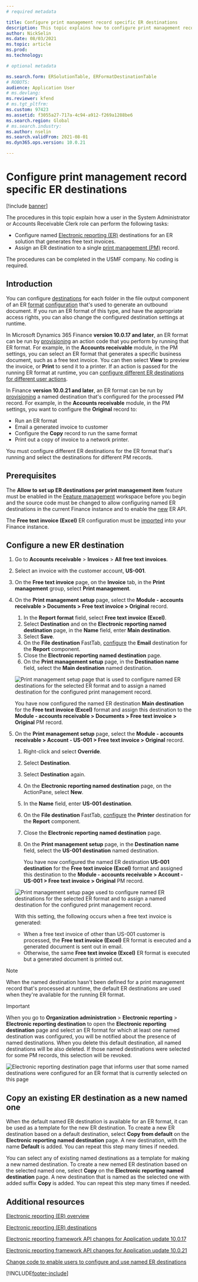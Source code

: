 ```yaml
---
# required metadata

title: Configure print management record specific ER destinations 
description: This topic explains how to configure print management record specific destinations for an ER format that is configured to generate outbound documents.
author: NickSelin
ms.date: 08/03/2021
ms.topic: article
ms.prod: 
ms.technology: 

# optional metadata

ms.search.form: ERSolutionTable, ERFormatDestinationTable
# ROBOTS: 
audience: Application User
# ms.devlang: 
ms.reviewer: kfend
# ms.tgt_pltfrm: 
ms.custom: 97423
ms.assetid: f3055a27-717a-4c94-a912-f269a1288be6
ms.search.region: Global
# ms.search.industry: 
ms.author: nselin
ms.search.validFrom: 2021-08-01
ms.dyn365.ops.version: 10.0.21

---
```


# Configure print management record specific ER destinations

[!include [banner](../includes/banner.md)]

The procedures in this topic explain how a user in the System Administrator or Accounts Receivable Clerk role can perform the following tasks:

- Configure named [Electronic reporting (ER)](general-electronic-reporting.md) destinations for an ER solution that generates free text invoices.
- Assign an ER destination to a single [print management (PM)](document-reporting-services.md) record.

The procedures can be completed in the USMF company. No coding is required.

## Introduction

You can configure [destinations](electronic-reporting-destinations.md) for each folder in the file output component of an ER [format](general-electronic-reporting.md#FormatComponentOutbound) [configuration](general-electronic-reporting.md#Configuration) that's used to generate an outbound document. If you run an ER format of this type, and have the appropriate access rights, you can also change the configured destination settings at runtime.

In Microsoft Dynamics 365 Finance **version 10.0.17 and later**, an ER format can be run by [provisioning](er-apis-app10-0-17.md) an action code that you perform by running that ER format. For example, in the **Accounts receivable** module, in the PM settings, you can select an ER format that generates a specific business document, such as a free text invoice. You can then select **View** to preview the invoice, or **Print** to send it to a printer. If an action is passed for the running ER format at runtime, you can [configure different ER destinations for different user actions](er-action-dependent-destinations.md).

In Finance **version 10.0.21 and later**, an ER format can be run by [provisioning](er-apis-app10-0-21.md) a named destination that's configured for the processed PM record. For example, in the **Accounts receivable** module, in the PM settings, you want to configure the **Original** record to:

   - Run an ER format
   - Email a generated invoice to customer
   - Configure the **Copy** record to run the same format 
   - Print out a copy of invoice to a network printer. 

You must configure different ER destinations for the ER format that's running and select the destinations for different PM records. 

## Prerequisites

The **Allow to set up ER destinations per print management item** feature must be enabled in the [Feature management](../../fin-ops/get-started/feature-management/feature-management-overview.md#the-feature-management-workspace) workspace before you begin and the source code must be changed to allow configuring named ER destinations in the current Finance instance and to enable the [new](er-apis-app10-0-21.md) ER API.

The **Free text invoice (Excel)** ER configuration must be [imported](er-download-configurations-global-repo.md) into your Finance instance.

## Configure a new ER destination

1.  Go to **Accounts receivable** > **Invoices** > **All free text invoices**.
2.  Select an invoice with the customer account, **US-001**.
3.  On the **Free text invoice** page, on the **Invoice** tab, in the **Print management** group, select **Print management**.
4.  On the **Print management setup** page, select the **Module - accounts receivable \> Documents \> Free text invoice \> Original** record.

    1.  In the **Report format** field,  select **Free text invoice (Excel)**.
    2.  Select **Destination** and on the **Electronic reporting named destination** page, in the **Name** field, enter **Main destination**.
    3.  Select **Save**.
    4.  On the **File destination** FastTab, [configure](er-destination-type-email.md) the **Email** destination for the **Report** component.
    5.  Close the **Electronic reporting named destination** page.
    6.  On the **Print management setup** page, in the **Destination name** field, select the **Main destination** named destination.

    ![Print management setup page that is used to configure named ER destinations for the selected ER format and to assign a named destination for the configured print management record.](./media/er-named-destinations-01.gif)

    You have now configured the named ER destination **Main destination** for the **Free text invoice (Excel)** format and assign this destination to the **Module - accounts receivable \> Documents \> Free text invoice \> Original** PM record.

5. On the **Print management setup** page, select the **Module - accounts receivable \> Account - US-001 \> Free text invoice \> Original** record.

    1. Right-click and select **Override**.
    2. Select **Destination**.
    3. Select **Destination** again.
    4. On the **Electronic reporting named destination** page, on the ActionPane, select **New**.
    5. In the **Name** field, enter **US-001 destination**.
    6. On the **File destination** FastTab, [configure](er-destination-type-print.md) the **Printer** destination for the **Report** component.
    7. Close the **Electronic reporting named destination** page.
    8. On the **Print management setup** page, in the **Destination name** field, select the **US-001 destination** named destination.

       You have now configured the named ER destination **US-001 destination** for the **Free text invoice (Excel)** format and assigned this destination to the **Module - accounts receivable \> Account - US-001 \> Free text invoice \> Original** PM record.

    ![Print management setup page used to configure named ER destinations for the selected ER format and to assign a named destination for the configured print management record.](./media/er-named-destinations-02.gif)

   With this setting, the following occurs when a free text invoice is generated:

      - When a free text invoice of other than US-001 customer is processed, the **Free text invoice (Excel)** ER format is executed and a generated document is sent out in email.
      - Otherwise, the same **Free text invoice (Excel)** ER format is executed but a generated document is printed out.

> [!NOTE]
> When the named destination hasn't been defined for a print management record that's processed at runtime, the default ER destinations are used when they're available for the running ER format.

> [!IMPORTANT]
> When you go to **Organization administration** > **Electronic reporting** > **Electronic reporting destination** to open the **Electronic reporting destination** page and select an ER format for which at least one named destination was configured, you will be notified about the presence of named destinations. When you delete this default destination, all named destinations will be also deleted. If those named destinations were selected for some PM records, this selection will be revoked.
>
> ![Electronic reporting destination page that informs user that some named destinations were configured for an ER format that is currently selected on this page](./media/er-named-destinations-03.png)

## Copy an existing ER destination as a new named one

When the default named ER destination is available for an ER format, it can be used as a template for the new ER destination. To create a new ER destination based on a default destination, select **Copy from default** on the **Electronic reporting named destination** page. A new destination, with the name **Default** is added. You can repeat this step many times if needed.

You can select any of existing named destinations as a template for making a new named destination. To create a new nemed ER destination based on the selected named one, select **Copy** on the **Electronic reporting named destination** page. A new destination that is named as the selected one with added suffix **Copy** is added. You can repeat this step many times if needed.

## Additional resources

[Electronic reporting (ER) overview](general-electronic-reporting.md)

[Electronic reporting (ER) destinations](electronic-reporting-destinations.md)

[Electronic reporting framework API changes for Application update 10.0.17](er-apis-app10-0-17.md)

[Electronic reporting framework API changes for Application update 10.0.21](er-apis-app10-0-21.md)

[Change code to enable users to configure and use named ER destinations](er-api-named-destinations.md)


[!INCLUDE[footer-include](../../../includes/footer-banner.md)]
